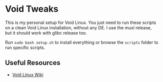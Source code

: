 Void Tweaks
===========

This is my personal setup for Void Linux. You just need to run these scripts on a clean Void Linux installation, without any DE. I use the musl release, but it should work with glibc release too.

Run `sudo bash setup.sh` to install everything or browse the `scripts` folder to run specific scripts.

Useful Resources
----------------

  - [Void Linux Wiki](https://wiki.voidlinux.org/Main_Page)
